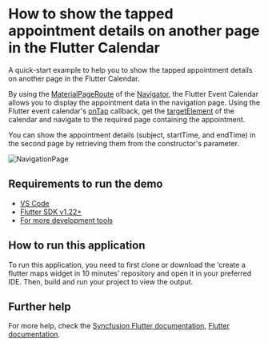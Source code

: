 # How to show the tapped appointment details on another page in the Flutter Calendar

A quick-start example to help you to show the tapped appointment details on another page in the Flutter Calendar.

By using the [MaterialPageRoute](https://api.flutter.dev/flutter/material/MaterialPageRoute-class.html) of the [Navigator](https://api.flutter.dev/flutter/widgets/Navigator-class.html), the Flutter Event Calendar allows you to display the appointment data in the navigation page.
Using the Flutter event calendar's [onTap](https://pub.dev/documentation/syncfusion_flutter_calendar/latest/calendar/SfCalendar/onTap.html) callback, get the [targetElement](https://pub.dev/documentation/syncfusion_flutter_calendar/latest/calendar/CalendarElement-class.html) of the calendar and navigate to the required page containing the appointment.

You can show the appointment details (subject, startTime, and endTime) in the second page by retrieving them from the constructor's parameter.

![NavigationPage](https://user-images.githubusercontent.com/46158936/204770908-99526e27-50ce-4da6-812f-e88dc41701a7.gif)

## Requirements to run the demo
* [VS Code](https://code.visualstudio.com/download)
* [Flutter SDK v1.22+](https://flutter.dev/docs/development/tools/sdk/overview)
* [For more development tools](https://flutter.dev/docs/development/tools/devtools/overview)

## How to run this application
To run this application, you need to first clone or download the ‘create a flutter maps widget in 10 minutes’ repository and open it in your preferred IDE. Then, build and run your project to view the output.

## Further help
For more help, check the [Syncfusion Flutter documentation](https://help.syncfusion.com/flutter/introduction/overview),
 [Flutter documentation](https://flutter.dev/docs/get-started/install).
